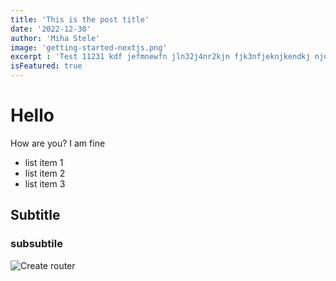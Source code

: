 ```yaml
---
title: 'This is the post title'
date: '2022-12-30'
author: 'Miha Stele'
image: 'getting-started-nextjs.png'
excerpt : 'Test 11231 kdf jefmnewfn jln32j4nr2kjn fjk3nfjeknjkendkj njd njk dn3kj2d n3kj dnbj32dnb kjfb kbfkh3 khb khbf3 khb fkh3b kh'
isFeatured: true
---
```

# Hello
    
How are you? I am fine

- list item 1
- list item 2
- list item 3

## Subtitle

### subsubtile

![Create router](nextjs-file-based-routing.png)